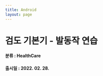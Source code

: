 ```yaml
---
title: Android
layout: page
---
```

# 검도 기본기 - 발동작 연습
#### 분류 : HealthCare
#### 출시일 : 2022. 02. 28.
